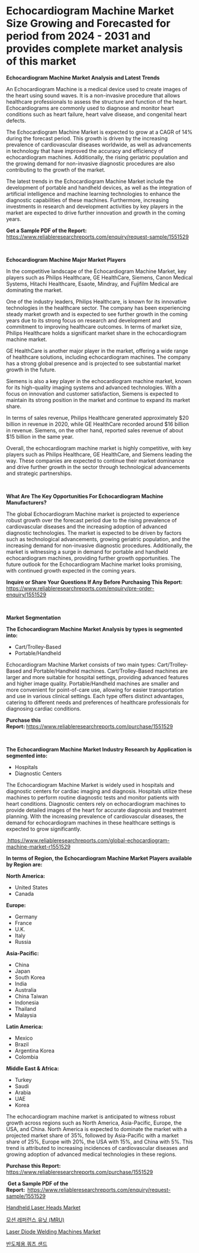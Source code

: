 <p><h1>Echocardiogram Machine Market Size Growing and Forecasted for period from 2024 - 2031 and provides complete market analysis of this market</h1></p><p><strong>Echocardiogram Machine Market Analysis and Latest Trends</strong></p>
<p><p>An Echocardiogram Machine is a medical device used to create images of the heart using sound waves. It is a non-invasive procedure that allows healthcare professionals to assess the structure and function of the heart. Echocardiograms are commonly used to diagnose and monitor heart conditions such as heart failure, heart valve disease, and congenital heart defects.</p><p>The Echocardiogram Machine Market is expected to grow at a CAGR of 14% during the forecast period. This growth is driven by the increasing prevalence of cardiovascular diseases worldwide, as well as advancements in technology that have improved the accuracy and efficiency of echocardiogram machines. Additionally, the rising geriatric population and the growing demand for non-invasive diagnostic procedures are also contributing to the growth of the market.</p><p>The latest trends in the Echocardiogram Machine Market include the development of portable and handheld devices, as well as the integration of artificial intelligence and machine learning technologies to enhance the diagnostic capabilities of these machines. Furthermore, increasing investments in research and development activities by key players in the market are expected to drive further innovation and growth in the coming years.</p></p>
<p><strong>Get a Sample PDF of the Report:&nbsp;</strong> <a href="https://www.reliableresearchreports.com/enquiry/request-sample/1551529">https://www.reliableresearchreports.com/enquiry/request-sample/1551529</a></p>
<p>&nbsp;</p>
<p><strong>Echocardiogram Machine Major Market Players</strong></p>
<p><p>In the competitive landscape of the Echocardiogram Machine Market, key players such as Philips Healthcare, GE HealthCare, Siemens, Canon Medical Systems, Hitachi Healthcare, Esaote, Mindray, and Fujifilm Medical are dominating the market. </p><p>One of the industry leaders, Philips Healthcare, is known for its innovative technologies in the healthcare sector. The company has been experiencing steady market growth and is expected to see further growth in the coming years due to its strong focus on research and development and commitment to improving healthcare outcomes. In terms of market size, Philips Healthcare holds a significant market share in the echocardiogram machine market.</p><p>GE HealthCare is another major player in the market, offering a wide range of healthcare solutions, including echocardiogram machines. The company has a strong global presence and is projected to see substantial market growth in the future. </p><p>Siemens is also a key player in the echocardiogram machine market, known for its high-quality imaging systems and advanced technologies. With a focus on innovation and customer satisfaction, Siemens is expected to maintain its strong position in the market and continue to expand its market share.</p><p>In terms of sales revenue, Philips Healthcare generated approximately $20 billion in revenue in 2020, while GE HealthCare recorded around $16 billion in revenue. Siemens, on the other hand, reported sales revenue of about $15 billion in the same year.</p><p>Overall, the echocardiogram machine market is highly competitive, with key players such as Philips Healthcare, GE HealthCare, and Siemens leading the way. These companies are expected to continue their market dominance and drive further growth in the sector through technological advancements and strategic partnerships.</p></p>
<p>&nbsp;</p>
<p><strong>What Are The Key Opportunities For Echocardiogram Machine Manufacturers?</strong></p>
<p><p>The global Echocardiogram Machine market is projected to experience robust growth over the forecast period due to the rising prevalence of cardiovascular diseases and the increasing adoption of advanced diagnostic technologies. The market is expected to be driven by factors such as technological advancements, growing geriatric population, and the increasing demand for non-invasive diagnostic procedures. Additionally, the market is witnessing a surge in demand for portable and handheld echocardiogram machines, providing further growth opportunities. The future outlook for the Echocardiogram Machine market looks promising, with continued growth expected in the coming years.</p></p>
<p><strong>Inquire or Share Your Questions If Any Before Purchasing This Report:</strong> <a href="https://www.reliableresearchreports.com/enquiry/pre-order-enquiry/1551529">https://www.reliableresearchreports.com/enquiry/pre-order-enquiry/1551529</a></p>
<p>&nbsp;</p>
<p><strong>Market Segmentation</strong></p>
<p><strong>The Echocardiogram Machine Market Analysis by types is segmented into:</strong></p>
<p><ul><li>Cart/Trolley-Based</li><li>Portable/Handheld</li></ul></p>
<p><p>Echocardiogram Machine Market consists of two main types: Cart/Trolley-Based and Portable/Handheld machines. Cart/Trolley-Based machines are larger and more suitable for hospital settings, providing advanced features and higher image quality. Portable/Handheld machines are smaller and more convenient for point-of-care use, allowing for easier transportation and use in various clinical settings. Each type offers distinct advantages, catering to different needs and preferences of healthcare professionals for diagnosing cardiac conditions.</p></p>
<p><strong>Purchase this Report:&nbsp;</strong><a href="https://www.reliableresearchreports.com/purchase/1551529">https://www.reliableresearchreports.com/purchase/1551529</a></p>
<p>&nbsp;</p>
<p><strong>The Echocardiogram Machine Market Industry Research by Application is segmented into:</strong></p>
<p><ul><li>Hospitals</li><li>Diagnostic Centers</li></ul></p>
<p><p>The Echocardiogram Machine Market is widely used in hospitals and diagnostic centers for cardiac imaging and diagnosis. Hospitals utilize these machines to perform routine diagnostic tests and monitor patients with heart conditions. Diagnostic centers rely on echocardiogram machines to provide detailed images of the heart for accurate diagnosis and treatment planning. With the increasing prevalence of cardiovascular diseases, the demand for echocardiogram machines in these healthcare settings is expected to grow significantly.</p></p>
<p><a href="https://www.reliableresearchreports.com/global-echocardiogram-machine-market-r1551529">&nbsp;https://www.reliableresearchreports.com/global-echocardiogram-machine-market-r1551529</a></p>
<p><strong>In terms of Region, the Echocardiogram Machine Market Players available by Region are:</strong></p>
<p>
    <p> <strong> North America: </strong>
        <ul>
            <li>United States</li>
            <li>Canada</li>
        </ul>
        </p> 
    <p> <strong> Europe: </strong>
        <ul>
            <li>Germany</li>
            <li>France</li>
            <li>U.K.</li>
            <li>Italy</li>
            <li>Russia</li>
        </ul>
        </p> 
    <p> <strong> Asia-Pacific: </strong>
        <ul>
            <li>China</li>
            <li>Japan</li>
            <li>South Korea</li>
            <li>India</li>
            <li>Australia</li>
            <li>China Taiwan</li>
            <li>Indonesia</li>
            <li>Thailand</li>
            <li>Malaysia</li>
        </ul>
        </p> 
    <p> <strong> Latin America: </strong>
        <ul>
            <li>Mexico</li>
            <li>Brazil</li>
            <li>Argentina Korea</li>
            <li>Colombia</li>
        </ul>
        </p> 
    <p> <strong> Middle East & Africa: </strong>
        <ul>
            <li>Turkey</li>
            <li>Saudi</li>
            <li>Arabia</li>
            <li>UAE</li>
            <li>Korea</li>
        </ul>
    </p>
    </p>
<p><p>The echocardiogram machine market is anticipated to witness robust growth across regions such as North America, Asia-Pacific, Europe, the USA, and China. North America is expected to dominate the market with a projected market share of 35%, followed by Asia-Pacific with a market share of 25%, Europe with 20%, the USA with 15%, and China with 5%. This trend is attributed to increasing incidences of cardiovascular diseases and growing adoption of advanced medical technologies in these regions.</p></p>
<p><strong>Purchase this Report: </strong><a href="https://www.reliableresearchreports.com/purchase/1551529">https://www.reliableresearchreports.com/purchase/1551529</a></p>
<p>&nbsp;<strong>Get a Sample PDF of the Report:&nbsp;&nbsp;</strong><a href="https://www.reliableresearchreports.com/enquiry/request-sample/1551529">https://www.reliableresearchreports.com/enquiry/request-sample/1551529</a></p>
<p><strong></strong></p>
<p><p><a href="https://github.com/AndreanneHane2023/Market-Research-Report-List-1/blob/main/handheld-laser-heads-market.md">Handheld Laser Heads Market</a></p><p><a href="https://github.com/fernandotryO5lson96765/Market-Research-Report-List-2/blob/main/4955888180539.md">모션 레퍼런스 유닛 (MRU)</a></p><p><a href="https://github.com/flwellarose/Market-Research-Report-List-1/blob/main/laser-diode-welding-machines-market.md">Laser Diode Welding Machines Market</a></p><p><a href="https://github.com/JosefaRice/Market-Research-Report-List-1/blob/main/3590839180540.md">반도체용 쿼츠 샌드</a></p></p>